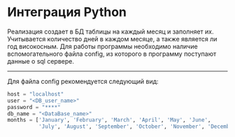 # Интеграция Python

Реализация создает в БД таблицы на каждый месяц и заполняет их. Учитывается количество дней в каждом месяце, а также является ли год високосным.
Для работы программы необходимо наличие вспомогательного файла config, из которого в программу поступают данные о sql сервере. 

---

Для файла config рекомендуется следующий вид:

``` py
host = "localhost"
user = "<DB_user_name>"
password = "****"
db_name = "<DataBase_name>"
months = ['January', 'February', 'March', 'April', 'May', 'June',
          'July', 'August', 'September', 'October', 'November', 'December']
```
